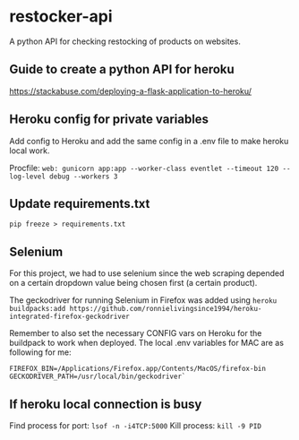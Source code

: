 # restocker-api
A python API for checking restocking of products on websites.  

## Guide to create a python API for heroku 
<https://stackabuse.com/deploying-a-flask-application-to-heroku/>

## Heroku config for private variables
Add config to Heroku and add the same config in a .env file to make heroku local work.

Procfile: ```web: gunicorn app:app --worker-class eventlet --timeout 120 --log-level debug --workers 3```

## Update requirements.txt
```pip freeze > requirements.txt```

## Selenium
For this project, we had to use selenium since the web scraping depended on a certain dropdown value being chosen first (a certain product).

The geckodriver for running Selenium in Firefox was added using ```heroku buildpacks:add https://github.com/ronnielivingsince1994/heroku-integrated-firefox-geckodriver```

Remember to also set the necessary CONFIG vars on Heroku for the buildpack to work when deployed.
The local .env variables for MAC are as following for me:

```
FIREFOX_BIN=/Applications/Firefox.app/Contents/MacOS/firefox-bin
GECKODRIVER_PATH=/usr/local/bin/geckodriver`
```

## If heroku local connection is busy
Find process for port: ```lsof -n -i4TCP:5000```
Kill process: ```kill -9 PID```
